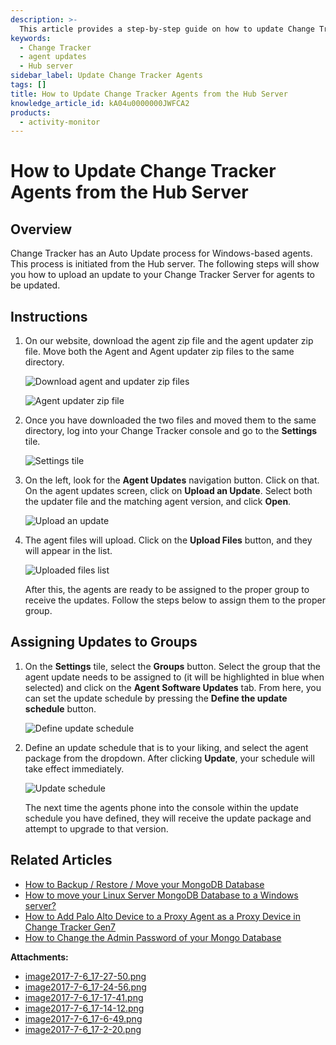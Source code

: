 ```yaml
---
description: >-
  This article provides a step-by-step guide on how to update Change Tracker agents from the Hub server, including uploading updates and assigning them to the correct groups.
keywords:
  - Change Tracker
  - agent updates
  - Hub server
sidebar_label: Update Change Tracker Agents
tags: []
title: How to Update Change Tracker Agents from the Hub Server
knowledge_article_id: kA04u0000000JWFCA2
products:
  - activity-monitor
---
```


# How to Update Change Tracker Agents from the Hub Server

## Overview

Change Tracker has an Auto Update process for Windows-based agents. This process is initiated from the Hub server. The following steps will show you how to upload an update to your Change Tracker Server for agents to be updated.

## Instructions

1. On our website, download the agent zip file and the agent updater zip file. Move both the Agent and Agent updater zip files to the same directory.

   ![Download agent and updater zip files](https://nwxcorp--c.na147.content.force.com/sfc/dist/version/download/?oid=00D7000000091pB&ids=0684u00000LdK2P&d=%2Fa%2F4u000000Lzmp%2F.76wbIYHPjfSsW2joKqkIV_2wZ6g0POTJ4Xqn7HMzKw&asPdf=false)

   ![Agent updater zip file](https://nwxcorp--c.na147.content.force.com/sfc/dist/version/download/?oid=00D7000000091pB&ids=0684u00000LdKHg&d=%2Fa%2F4u000000Lzmu%2FJEO.PIJZEgP9vpOvP..W.oKsI4Ngwh2MZB70HGtH508&asPdf=false)

2. Once you have downloaded the two files and moved them to the same directory, log into your Change Tracker console and go to the **Settings** tile.

   ![Settings tile](https://nwxcorp--c.na147.content.force.com/sfc/dist/version/download/?oid=00D7000000091pB&ids=0684u00000LdK9i&d=%2Fa%2F4u000000Lzhc%2F5pJxDjMBHx5NSTNoXs4p48IUXIWSekN3zrj9G.sfz1k&asPdf=false)

3. On the left, look for the **Agent Updates** navigation button. Click on that. On the agent updates screen, click on **Upload an Update**. Select both the updater file and the matching agent version, and click **Open**.

   ![Upload an update](https://nwxcorp--c.na147.content.force.com/sfc/dist/version/download/?oid=00D7000000091pB&ids=0684u00000LdK42&d=%2Fa%2F4u000000Lzmz%2FDZ0x3Agc2rh_Jo.LuC1Ud3MM3VhhQPpsEjh649pukJQ&asPdf=false)

4. The agent files will upload. Click on the **Upload Files** button, and they will appear in the list.

   ![Uploaded files list](https://nwxcorp--c.na147.content.force.com/sfc/dist/version/download/?oid=00D7000000091pB&ids=0684u00000LdKHl&d=%2Fa%2F4u000000Lzn4%2FIxbPX1m4CzEU77MrbxLO9ZCuXSp6w532eV6vj2A_ht8&asPdf=false)

   After this, the agents are ready to be assigned to the proper group to receive the updates. Follow the steps below to assign them to the proper group.

## Assigning Updates to Groups

1. On the **Settings** tile, select the **Groups** button. Select the group that the agent update needs to be assigned to (it will be highlighted in blue when selected) and click on the **Agent Software Updates** tab. From here, you can set the update schedule by pressing the **Define the update schedule** button.

   ![Define update schedule](https://nwxcorp--c.na147.content.force.com/sfc/dist/version/download/?oid=00D7000000091pB&ids=0684u00000LdKHq&d=%2Fa%2F4u000000LziU%2FUtxLIxJSAdMC_xm4MENhCnO1o1sBbZbBiaMfW3wTB8U&asPdf=false)

2. Define an update schedule that is to your liking, and select the agent package from the dropdown. After clicking **Update**, your schedule will take effect immediately.

   ![Update schedule](https://nwxcorp--c.na147.content.force.com/sfc/dist/version/download/?oid=00D7000000091pB&ids=0684u00000LdKHv&d=%2Fa%2F4u000000Lzn9%2F_1yH60.vjIMuX2cZFJxnW1pRRGEU2sHysN74dlIt6kY&asPdf=false)

   The next time the agents phone into the console within the update schedule you have defined, they will receive the update package and attempt to upgrade to that version.

## Related Articles

- [How to Backup / Restore / Move your MongoDB Database](https://kb.netwrix.com/8150)
- [How to move your Linux Server MongoDB Database to a Windows server?](https://kb.netwrix.com/8283)
- [How to Add Palo Alto Device to a Proxy Agent as a Proxy Device in Change Tracker Gen7](https://kb.netwrix.com/8164)
- [How to Change the Admin Password of your Mongo Database](https://kb.netwrix.com/8310)

**Attachments:**
- [image2017-7-6_17-27-50.png](https://nwxcorp--c.na147.content.force.com/sfc/dist/version/download/?oid=00D7000000091pB&ids=0684u00000LdJrt&d=%2Fa%2F4u000000LzSn%2F36iqDO6zTj8g5SkA9ezj43hVmiRmfwlkLDHwVUa6KbE&asPdf=false)
- [image2017-7-6_17-24-56.png](https://nwxcorp--c.na147.content.force.com/sfc/dist/version/download/?oid=00D7000000091pB&ids=0684u00000LdKG5&d=%2Fa%2F4u000000LznT%2FP5Xf2VEe5zSPUhSUJ2PzYbnUcmtqI.abC0j2mqgb2dI&asPdf=false)
- [image2017-7-6_17-17-41.png](https://nwxcorp--c.na147.content.force.com/sfc/dist/version/download/?oid=00D7000000091pB&ids=0684u00000LdKGe&d=%2Fa%2F4u000000LzjD%2FEmDyd9orpwHPJwgwdt0dw_J.hPcU4waNIdFzXjG2Tlo&asPdf=false)
- [image2017-7-6_17-14-12.png](https://nwxcorp--c.na147.content.force.com/sfc/dist/version/download/?oid=00D7000000091pB&ids=0684u00000LdJue&d=%2Fa%2F4u000000LzjI%2FErv9g_OqgCTda5pLegXTxsErCLcjrKDLbdY36mhII0o&asPdf=false)
- [image2017-7-6_17-6-49.png](https://nwxcorp--c.na147.content.force.com/sfc/dist/version/download/?oid=00D7000000091pB&ids=0684u00000LdKD6&d=%2Fa%2F4u000000LznY%2F8B270dMqmWL4bD4V6dyjoKuXWExDm9JvherciqnNQjQ&asPdf=false)
- [image2017-7-6_17-2-20.png](https://nwxcorp--c.na147.content.force.com/sfc/dist/version/download/?oid=00D7000000091pB&ids=0684u00000LdJs3&d=%2Fa%2F4u000000LzbT%2FYo3.yiQbx6_Uu9qvgtijh0gpIqQUNq50IknziYQwgRE&asPdf=false)